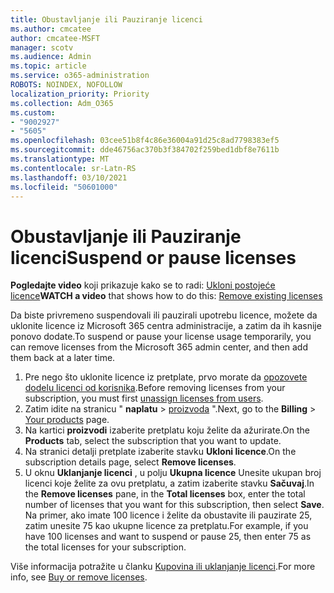 ```yaml
---
title: Obustavljanje ili Pauziranje licenci
ms.author: cmcatee
author: cmcatee-MSFT
manager: scotv
ms.audience: Admin
ms.topic: article
ms.service: o365-administration
ROBOTS: NOINDEX, NOFOLLOW
localization_priority: Priority
ms.collection: Adm_O365
ms.custom:
- "9002927"
- "5605"
ms.openlocfilehash: 03cee51b8f4c86e36004a91d25c8ad7798383ef5
ms.sourcegitcommit: dde46756ac370b3f384702f259bed1dbf8e7611b
ms.translationtype: MT
ms.contentlocale: sr-Latn-RS
ms.lasthandoff: 03/10/2021
ms.locfileid: "50601000"
---
```

# <a name="suspend-or-pause-licenses"></a><span data-ttu-id="fea18-102">Obustavljanje ili Pauziranje licenci</span><span class="sxs-lookup"><span data-stu-id="fea18-102">Suspend or pause licenses</span></span>

<span data-ttu-id="fea18-103">**Pogledajte video** koji prikazuje kako se to radi: [Ukloni postojeće licence](https://go.microsoft.com/fwlink/p/?linkid=2154938)</span><span class="sxs-lookup"><span data-stu-id="fea18-103">**WATCH a video** that shows how to do this: [Remove existing licenses](https://go.microsoft.com/fwlink/p/?linkid=2154938)</span></span>

<span data-ttu-id="fea18-104">Da biste privremeno suspendovali ili pauzirali upotrebu licence, možete da uklonite licence iz Microsoft 365 centra administracije, a zatim da ih kasnije ponovo dodate.</span><span class="sxs-lookup"><span data-stu-id="fea18-104">To suspend or pause your license usage temporarily, you can remove licenses from the Microsoft 365 admin center, and then add them back at a later time.</span></span>

1. <span data-ttu-id="fea18-105">Pre nego što uklonite licence iz pretplate, prvo morate da [opozovete dodelu licenci od korisnika](https://docs.microsoft.com/microsoft-365/admin/manage/remove-licenses-from-users).</span><span class="sxs-lookup"><span data-stu-id="fea18-105">Before removing licenses from your subscription, you must first [unassign licenses from users](https://docs.microsoft.com/microsoft-365/admin/manage/remove-licenses-from-users).</span></span>
2. <span data-ttu-id="fea18-106">Zatim idite na stranicu " **naplatu**  >  [proizvoda](https://go.microsoft.com/fwlink/p/?linkid=842054) ".</span><span class="sxs-lookup"><span data-stu-id="fea18-106">Next, go to the **Billing** > [Your products](https://go.microsoft.com/fwlink/p/?linkid=842054) page.</span></span>
3. <span data-ttu-id="fea18-107">Na kartici **proizvodi** izaberite pretplatu koju želite da ažurirate.</span><span class="sxs-lookup"><span data-stu-id="fea18-107">On the **Products** tab, select the subscription that you want to update.</span></span>
4. <span data-ttu-id="fea18-108">Na stranici detalji pretplate izaberite stavku **Ukloni licence**.</span><span class="sxs-lookup"><span data-stu-id="fea18-108">On the subscription details page, select **Remove licenses**.</span></span>
5. <span data-ttu-id="fea18-109">U oknu **Uklanjanje licenci** , u polju **Ukupna licence** Unesite ukupan broj licenci koje želite za ovu pretplatu, a zatim izaberite stavku **Sačuvaj**.</span><span class="sxs-lookup"><span data-stu-id="fea18-109">In the **Remove licenses** pane, in the **Total licenses** box, enter the total number of licenses that you want for this subscription, then select **Save**.</span></span> <span data-ttu-id="fea18-110">Na primer, ako imate 100 licence i želite da obustavite ili pauzirate 25, zatim unesite 75 kao ukupne licence za pretplatu.</span><span class="sxs-lookup"><span data-stu-id="fea18-110">For example, if you have 100 licenses and want to suspend or pause 25, then enter 75 as the total licenses for your subscription.</span></span>

<span data-ttu-id="fea18-111">Više informacija potražite u članku [Kupovina ili uklanjanje licenci](https://docs.microsoft.com/microsoft-365/commerce/licenses/buy-licenses).</span><span class="sxs-lookup"><span data-stu-id="fea18-111">For more info, see [Buy or remove licenses](https://docs.microsoft.com/microsoft-365/commerce/licenses/buy-licenses).</span></span>